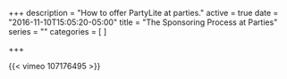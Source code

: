 +++
description = "How to offer PartyLite at parties."
active = true
date = "2016-11-10T15:05:20-05:00"
title = "The Sponsoring Process at Parties"
series = ""
categories = [
]

+++

{{< vimeo 107176495 >}}
